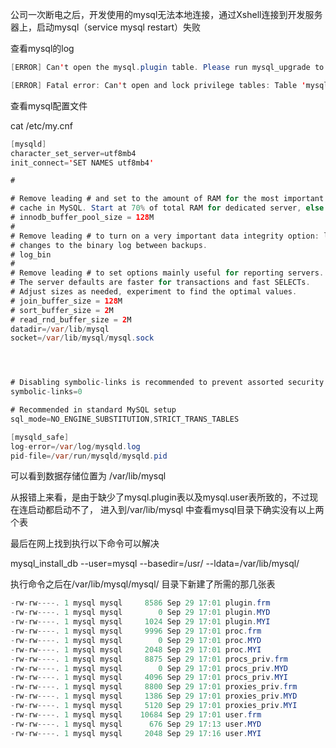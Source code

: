 公司一次断电之后，开发使用的mysql无法本地连接，通过Xshell连接到开发服务器上，启动mysql（service mysql restart）失败

查看mysql的log

```java
[ERROR] Can't open the mysql.plugin table. Please run mysql_upgrade to create it.

[ERROR] Fatal error: Can't open and lock privilege tables: Table 'mysql.user' doesn't exist

```

查看mysql配置文件

cat /etc/my.cnf

```java
[mysqld]
character_set_server=utf8mb4
init_connect='SET NAMES utf8mb4'

#

# Remove leading # and set to the amount of RAM for the most important data
# cache in MySQL. Start at 70% of total RAM for dedicated server, else 10%.
# innodb_buffer_pool_size = 128M
#
# Remove leading # to turn on a very important data integrity option: logging
# changes to the binary log between backups.
# log_bin
#
# Remove leading # to set options mainly useful for reporting servers.
# The server defaults are faster for transactions and fast SELECTs.
# Adjust sizes as needed, experiment to find the optimal values.
# join_buffer_size = 128M
# sort_buffer_size = 2M
# read_rnd_buffer_size = 2M
datadir=/var/lib/mysql
socket=/var/lib/mysql/mysql.sock




# Disabling symbolic-links is recommended to prevent assorted security risks
symbolic-links=0

# Recommended in standard MySQL setup
sql_mode=NO_ENGINE_SUBSTITUTION,STRICT_TRANS_TABLES

[mysqld_safe]
log-error=/var/log/mysqld.log
pid-file=/var/run/mysqld/mysqld.pid
```

可以看到数据存储位置为 /var/lib/mysql


从报错上来看，是由于缺少了mysql.plugin表以及mysql.user表所致的，不过现在连启动都启动不了，
进入到/var/lib/mysql 中查看mysql目录下确实没有以上两个表

最后在网上找到执行以下命令可以解决

mysql_install_db --user=mysql --basedir=/usr/ --ldata=/var/lib/mysql/

执行命令之后在/var/lib/mysql/mysql/ 目录下新建了所需的那几张表

```java
-rw-rw----. 1 mysql mysql     8586 Sep 29 17:01 plugin.frm
-rw-rw----. 1 mysql mysql        0 Sep 29 17:01 plugin.MYD
-rw-rw----. 1 mysql mysql     1024 Sep 29 17:01 plugin.MYI
-rw-rw----. 1 mysql mysql     9996 Sep 29 17:01 proc.frm
-rw-rw----. 1 mysql mysql        0 Sep 29 17:01 proc.MYD
-rw-rw----. 1 mysql mysql     2048 Sep 29 17:01 proc.MYI
-rw-rw----. 1 mysql mysql     8875 Sep 29 17:01 procs_priv.frm
-rw-rw----. 1 mysql mysql        0 Sep 29 17:01 procs_priv.MYD
-rw-rw----. 1 mysql mysql     4096 Sep 29 17:01 procs_priv.MYI
-rw-rw----. 1 mysql mysql     8800 Sep 29 17:01 proxies_priv.frm
-rw-rw----. 1 mysql mysql     1386 Sep 29 17:01 proxies_priv.MYD
-rw-rw----. 1 mysql mysql     5120 Sep 29 17:01 proxies_priv.MYI
-rw-rw----. 1 mysql mysql    10684 Sep 29 17:01 user.frm
-rw-rw----. 1 mysql mysql      676 Sep 29 17:13 user.MYD
-rw-rw----. 1 mysql mysql     2048 Sep 29 17:16 user.MYI
```


